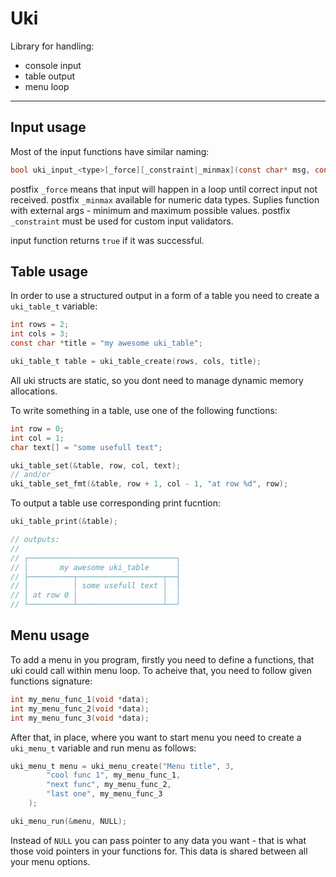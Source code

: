 # Uki

Library for handling:
- console input
- table output
- menu loop

---

## Input usage

Most of the input functions have similar naming:

```C
bool uki_input_<type>[_force][_constraint|_minmax](const char* msg, const char *err_msg, <type> *value);
```

postfix `_force` means that input will happen in a loop until correct input not received.
postfix `_minmax` available for numeric data types. Suplies function with external args - minimum and maximum possible values.
postfix `_constraint` must be used for custom input validators.


input function returns `true` if it was successful.

## Table usage

In order to use a structured output in a form of a table you need to create a `uki_table_t` variable:

```C
int rows = 2;
int cols = 3;
const char *title = "my awesome uki_table";

uki_table_t table = uki_table_create(rows, cols, title);
```

All uki structs are static, so you dont need to manage dynamic memory allocations.

To write something in a table, use one of the following functions:

```C
int row = 0;
int col = 1;
char text[] = "some usefull text";

uki_table_set(&table, row, col, text);
// and/or
uki_table_set_fmt(&table, row + 1, col - 1, "at row %d", row);
```

To output a table use corresponding print fucntion:

```C
uki_table_print(&table);

// outputs:
//
// ┌─────────────────────────────────┐
// │       my awesome uki_table      │
// ├──────────┬───────────────────┬──┤
// │          │ some usefull text │  │
// │ at row 0 │                   │  │
// └──────────┴───────────────────┴──┘
```

## Menu usage

To add a menu in you program, firstly you need to define a functions, that uki could call within menu loop. To acheive that, you need to follow given functions signature:

```C
int my_menu_func_1(void *data);
int my_menu_func_2(void *data);
int my_menu_func_3(void *data);
```

After that, in place, where you want to start menu you need to create a `uki_menu_t` variable and run menu as follows:

```C
uki_menu_t menu = uki_menu_create("Menu title", 3,
        "cool func 1", my_menu_func_1,
        "next func", my_menu_func_2,
        "last one", my_menu_func_3
    );

uki_menu_run(&menu, NULL);
```

Instead of `NULL` you can pass pointer to any data you want - that is what those void pointers in your functions for. This data is shared between all your menu options.
